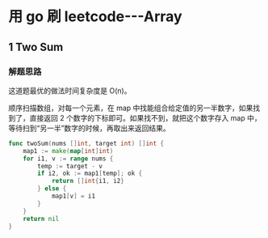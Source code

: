 # 用 go 刷 leetcode---Array

## 1 Two Sum

### 解题思路

这道题最优的做法时间复杂度是 O(n)。

顺序扫描数组，对每一个元素，在 map 中找能组合给定值的另一半数字，如果找到了，直接返回 2 个数字的下标即可。如果找不到，就把这个数字存入 map 中，等待扫到“另一半”数字的时候，再取出来返回结果。

```go
func twoSum(nums []int, target int) []int {
    map1 := make(map[int]int)
    for i1, v := range nums {
        temp := target - v
        if i2, ok := map1[temp]; ok {
            return []int{i1, i2}
        } else {
            map1[v] = i1
        }
    }
    return nil
}
```

